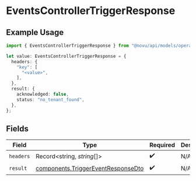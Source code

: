 # EventsControllerTriggerResponse

## Example Usage

```typescript
import { EventsControllerTriggerResponse } from "@novu/api/models/operations";

let value: EventsControllerTriggerResponse = {
  headers: {
    "key": [
      "<value>",
    ],
  },
  result: {
    acknowledged: false,
    status: "no_tenant_found",
  },
};
```

## Fields

| Field                                                                                    | Type                                                                                     | Required                                                                                 | Description                                                                              |
| ---------------------------------------------------------------------------------------- | ---------------------------------------------------------------------------------------- | ---------------------------------------------------------------------------------------- | ---------------------------------------------------------------------------------------- |
| `headers`                                                                                | Record<string, *string*[]>                                                               | :heavy_check_mark:                                                                       | N/A                                                                                      |
| `result`                                                                                 | [components.TriggerEventResponseDto](../../models/components/triggereventresponsedto.md) | :heavy_check_mark:                                                                       | N/A                                                                                      |